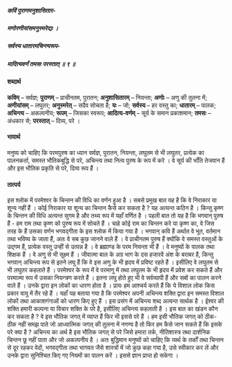 ##### कविं पुराणमनुशासितार-
##### मणोरणीयांसमनुस्मरेद्यः ।
##### सर्वस्य धातारमचिन्त्यरूप-
##### मादित्यवर्णं तमसः परस्तात् ॥ ९ ॥

#### शब्दार्थ

**कविम्** – सर्वज्ञ; **पुराणम्** – प्राचीनतम, पुरातन; **अनुशासितारम्** – नियन्ता; **अणोः** – अणु की तुलना में; **अणीयांसम्** – लघुतर; **अनुस्मरेत्** – सदैव सोचता है; **यः** – जो; **सर्वस्य** – हर वस्तु का; **धातारम्** – पालक; **अचिन्त्य** – अकल्पनीय; **रूपम्** – जिसका स्वरूप; **आदित्य-वर्णम्** – सूर्य के समान प्रकाशमान; **तमसः** – अंधकार से; **परस्तात्** – दिव्य, परे ।

#### भावार्थ

मनुष्य को चाहिए कि परमपुरुष का ध्यान सर्वज्ञ, पुरातन, नियन्ता, लघुतम से भी लघुतर, प्रत्येक का पालनकर्ता, समस्त भौतिकबुद्धि से परे, अचिन्त्य तथा नित्य पुरुष के रूप में करे । वे सूर्य की भाँति तेजवान हैं और इस भौतिक प्रकृति से परे, दिव्य रूप हैं ।

#### तात्पर्य

इस श्लोक में परमेश्वर के चिन्तन की विधि का वर्णन हुआ है । सबसे प्रमुख बात यह है कि वे निराकार या शून्य नहीं हैं । कोई निराकार या शून्य का चिन्तन कैसे कर सकता है ? यह अत्यन्त कठिन है । किन्तु कृष्ण के चिन्तन की विधि अत्यन्त सुगम है और तथ्य रूप में यहाँ वर्णित है । पहली बात तो यह है कि भगवान् पुरुष हैं - हम राम तथा कृष्ण को पुरुष रूप में सोचते हैं । चाहे कोई राम का चिन्तन करे या कृष्ण का, वे जिस तरह के हैं उसका वर्णन भगवद्गीता के इस श्लोक में किया गया है । भगवान् कवि हैं अर्थात वे भूत, वर्तमान तथा भविष्य के जाता हैं, अतः वे सब कुछ जानने वाले हैं । वे प्राचीनतम पुरुष हैं क्योंकि वे समस्त वस्तुओं के उद्गम हैं, प्रत्येक वस्तु उन्हीं से उत्पन्न है । वे ब्रह्माण्ड के परम नियन्ता भी हैं । वे मनुष्यों के पालक तथा शिक्षक हैं । वे अणु से भी सूक्ष्म हैं । जीवात्मा बाल के अग्र भाग के दस हजारवें अंश के बराबर है, किन्तु भगवान् अचिन्त्य रूप से इतने लघु हैं कि वे इस अणु के भी हृदय में प्रविष्ट रहते हैं । इसीलिए वे लघुतम से भी लघुतर कहलाते हैं । परमेश्वर के रूप में वे परमाणु में तथा लघुतम के भी हृदय में प्रवेश कर सकते हैं और परमात्मा रूप में उसका नियन्त्रण करते हैं । इतना लघु होते हुए भी वे सर्वव्यापी हैं और सबों का पालन करने वाले हैं । उनके द्वारा इन लोकों का धारण होता है । प्रायः हम आश्चर्य करते हैं कि ये विशाल लोक किस प्रकार वायु में तैर रहे हैं । यहाँ यह बताया गया है कि परमेश्वर अपनी अचिन्त्य शक्ति द्वारा इन समस्त विशाल लोकों तथा आकाशगंगाओं को धारण किए हुए हैं । इस प्रसंग में अचिन्त्य शब्द अत्यन्त सार्थक है । ईश्वर की शक्ति हमारी कल्पना या विचार शक्ति के परे है, इसीलिए अचिन्त्य कहलाती है । इस बात का खंडन कौन कर सकता है ? वे इस भौतिक जगत् में व्याप्त हैं फिर भी इससे परे हैं । हम इसी भौतिक जगत् को ठीक-ठीक नहीं समझ पाते जो आध्यात्मिक जगत् की तुलना में नगण्य है तो फिर हम कैसे जान सकते हैं कि इसके परे क्या है ? अचिन्त्य का अर्थ है इस भौतिक जगत् से परे जिसे हमारा तर्क, नीतिशास्त्र तथा दार्शनिक चिन्तन छू नहीं पाता और जो अकल्पनीय है । अतः बुद्धिमान मनुष्यों को चाहिए कि व्यर्थ के तर्कों तथा चिन्तन से दूर रहकर वेदों, भगवद्गीता तथा भागवत जैसे शास्त्रों में जो कुछ कहा गया है, उसे स्वीकार कर लें और उनके द्वारा सुनिश्चित किए गए नियमों का पालन करें । इससे ज्ञान प्राप्त हो सकेगा ।